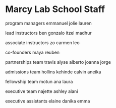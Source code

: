 # Marcy Lab School Staff

program managers
emmanuel
jolie
lauren

lead instructors
ben
gonzalo
itzel
madhur

associate instructors
zo
carmen
leo

co-founders
maya
reuben

partnerships team
travis
alyse
alberto
joanna
jorge

admissions team
hollins
kehinde
calvin
aneika

fellowship team
motun
ana
laura

executive team
najette
ashley
alani

executive assistants
elaine
danika
emma
